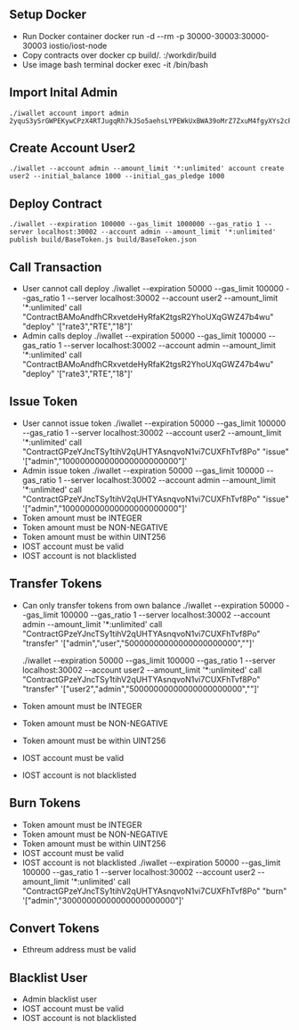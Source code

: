 ## Setup Docker
- Run Docker container
    docker run -d --rm -p 30000-30003:30000-30003 iostio/iost-node
- Copy contracts over 
    docker cp build/. <container id>:/workdir/build
- Use image bash terminal
    docker exec -it <container id> /bin/bash

## Import Inital Admin
    ./iwallet account import admin 2yquS3ySrGWPEKywCPzX4RTJugqRh7kJSo5aehsLYPEWkUxBWA39oMrZ7ZxuM4fgyXYs2cPwh5n8aNNpH5x2VyK1

## Create Account User2
    ./iwallet --account admin --amount_limit '*:unlimited' account create user2 --initial_balance 1000 --initial_gas_pledge 1000

## Deploy Contract
    ./iwallet --expiration 100000 --gas_limit 1000000 --gas_ratio 1 --server localhost:30002 --account admin --amount_limit '*:unlimited' publish build/BaseToken.js build/BaseToken.json

## Call Transaction
- User cannot call deploy
    ./iwallet --expiration 50000 --gas_limit 100000 --gas_ratio 1 --server localhost:30002 --account user2 --amount_limit '*:unlimited' call "ContractBAMoAndfhCRxvetdeHyRfaK2tgsR2YhoUXqGWZ47b4wu" "deploy" '["rate3","RTE","18"]'
- Admin calls deploy
    ./iwallet --expiration 50000 --gas_limit 100000 --gas_ratio 1 --server localhost:30002 --account admin --amount_limit '*:unlimited' call "ContractBAMoAndfhCRxvetdeHyRfaK2tgsR2YhoUXqGWZ47b4wu" "deploy" '["rate3","RTE","18"]'

## Issue Token
- User cannot issue token
    ./iwallet --expiration 50000 --gas_limit 100000 --gas_ratio 1 --server localhost:30002 --account user2 --amount_limit '*:unlimited' call "ContractGPzeYJncTSy1tihV2qUHTYAsnqvoN1vi7CUXFhTvf8Po" "issue" '["admin","100000000000000000000000"]'
- Admin issue token
    ./iwallet --expiration 50000 --gas_limit 100000 --gas_ratio 1 --server localhost:30002 --account admin --amount_limit '*:unlimited' call "ContractGPzeYJncTSy1tihV2qUHTYAsnqvoN1vi7CUXFhTvf8Po" "issue" '["admin","100000000000000000000000"]'
- Token amount must be INTEGER
- Token amount must be NON-NEGATIVE
- Token amount must be within UINT256
- IOST account must be valid
- IOST account is not blacklisted

## Transfer Tokens
- Can only transfer tokens from own balance
    ./iwallet --expiration 50000 --gas_limit 100000 --gas_ratio 1 --server localhost:30002 --account admin --amount_limit '*:unlimited' call "ContractGPzeYJncTSy1tihV2qUHTYAsnqvoN1vi7CUXFhTvf8Po" "transfer" '["admin","user","50000000000000000000000",""]'

    ./iwallet --expiration 50000 --gas_limit 100000 --gas_ratio 1 --server localhost:30002 --account user2 --amount_limit '*:unlimited' call "ContractGPzeYJncTSy1tihV2qUHTYAsnqvoN1vi7CUXFhTvf8Po" "transfer" '["user2","admin","50000000000000000000000",""]'
 - Token amount must be INTEGER
- Token amount must be NON-NEGATIVE
- Token amount must be within UINT256
- IOST account must be valid
- IOST account is not blacklisted

## Burn Tokens
- Token amount must be INTEGER
- Token amount must be NON-NEGATIVE
- Token amount must be within UINT256
- IOST account must be valid
- IOST account is not blacklisted
    ./iwallet --expiration 50000 --gas_limit 100000 --gas_ratio 1 --server localhost:30002 --account user2 --amount_limit '*:unlimited' call "ContractGPzeYJncTSy1tihV2qUHTYAsnqvoN1vi7CUXFhTvf8Po" "burn" '["admin","30000000000000000000000"]'

## Convert Tokens
- Ethreum address must be valid

## Blacklist User
- Admin blacklist user
- IOST account must be valid
- IOST account is not blacklisted